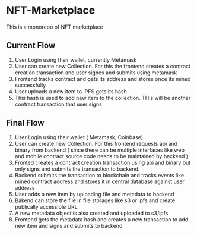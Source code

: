 # NFT-Marketplace
This is a monorepo of NFT marketplace

## Current Flow
1. User Login using their wallet, currently Metamask
2. User can create new Collection. For this the frontend creates a contract creation transaction and user signes and submits using metamask
3. Frontend tracks contract and gets its address and stores once its mined successfully
4. User uploads a new item to IPFS gets its hash
5. This hash is used to add new item to the collection. THis will be another contract transaction that user signs

## Final Flow
1. User Login using their wallet ( Metamask, Coinbase)
2. User can create new Collection. For this frontend requests abi and binary from backend ( since there can be multiple interfaces like web and mobile contract source code needs to be maintained by backend )
3. Fronted creates a contract creation transaction using abi and binary but only signs and submits the transaction to backend.
4. Backend submits the transaction to blockchain and tracks events like mined contract address and stores it in central database against user address
7. User adds a new item by uploading file and metadata to backend
8. Bakend can store the file in file storages like s3 or ipfs and create publically accessible URL
9. A new metadata object is also created and uploaded to s3/ipfs
10. Frontend gets the metadata hash and creates a new transaction to add new item and signs and submits to backend
